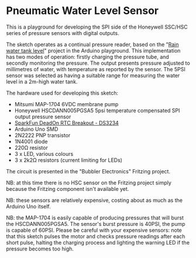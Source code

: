 # Pneumatic Water Level Sensor

This is a playground for developing the SPI side of the Honeywell SSC/HSC series of pressure sensors with digital outputs.

The sketch operates as a continual pressure reader, based on the "[Rain water tank level](http://playground.arduino.cc/Main/Waterlevel)" project in the Arduino playground. This implementation has two modes of operation: firstly charging the pressure tube, and secondly monitoring the pressure. The output presents pressure adjusted to millimetres of water, with temperature as reported by the sensor. The 5PSI sensor was selected as having a suitable range for measuring the water level in a 2m-high water tank.

The hardware used for developing this sketch:
 - Mitsumi MAP-1704 6VDC membrane pump
 - Honeywell HSCDANN005PGSA5 5psi temperature compensated SPI output pressure sensor
 - [SparkFun DeadOn RTC Breakout - DS3234](https://www.sparkfun.com/products/10160)
 - Arduino Uno SMD
 - 2N2222 PNP transistor
 - 1N4001 diode
 - 220Ω resistor
 - 3 x LED, various colours
 - 3 x 2k2Ω resistors (current limiting for LEDs)

The circuit is presented in the "Bubbler Electronics" Fritzing project.

NB: at this time there is no HSC sensor on the Fritzing project simply because the Fritzing component isn't available yet.

NB: these sensors are relatively expensive, costing about as much as the Arduino Uno itself.

NB: the MAP-1704 is easily capable of producing pressures that will burst the HSCDANN005PGSA5. The sensor's burst pressure is 40PSI, the pump is capable of 60PSI. Please be careful with your expensive sensors: note that this sketch pulses the motor and checks pressure readings after each short pulse, halting the charging process and lighting the warning LED if the pressure becomes too high.
